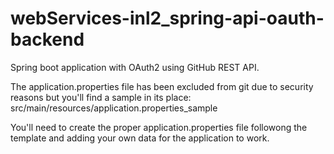 # webServices-inl2_spring-api-oauth-backend
Spring boot application with OAuth2 using GitHub REST API.

The application.properties file has been excluded from git due to security reasons but you'll find a sample in its place:
src/main/resources/application.properties_sample

You'll need to create the proper application.properties file followong the template and adding your own data for the
application to work.
